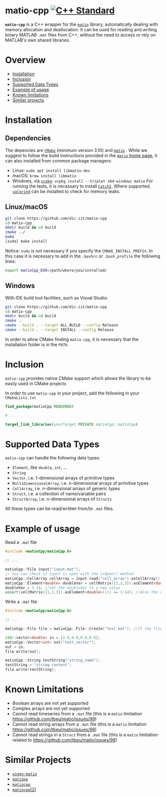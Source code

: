 # matio-cpp <a href="https://isocpp.org"><img src="https://img.shields.io/badge/standard-C++14-blue.svg?style=flat&logo=c%2B%2B" alt="C++ Standard" /></a> 

**``matio-cpp``** is a C++ wrapper for the [``matio``](https://github.com/tbeu/matio) library, automatically dealing with memory allocation and deallocation.
It can be used for reading and writing binary MATLAB `.mat` files from C++, without the need to access or rely on MATLAB's own shared libraries.

# Overview

- [Installation](#installation)
- [Inclusion](#inclusion)
- [Supported Data Types](#supported-data-types)
- [Example of usage](#example-of-usage)
- [Known limitations](#known-limitations)
- [Similar projects](#similar-projects)

# Installation
## Dependencies

The depencies are [``CMake``](https://cmake.org/) (minimum version 3.10) and [``matio``](https://github.com/tbeu/matio) . While we suggest to follow the build instructions provided in the [``matio`` home page](https://github.com/tbeu/matio), it can also installed from common package managers:
- Linux: ``sudo apt install libmatio-dev``
- macOS: ``brew install libmatio``
- Windows, via [``vcpkg``](https://github.com/microsoft/vcpkg): ``vcpkg install --triplet x64-windows matio``
For running the tests, it is necessary to install [`Catch2`](https://github.com/catchorg/Catch2). Where supported, [``valgrind``](https://valgrind.org/) can be installed to check for memory leaks.

## Linux/macOS
```sh
git clone https://github.com/dic-iit/matio-cpp
cd matio-cpp
mkdir build && cd build
cmake ../
make
[sudo] make install
```
Notice: `sudo` is not necessary if you specify the `CMAKE_INSTALL_PREFIX`. In this case it is necessary to add in the `.bashrc` or `.bash_profile` the following lines:
```sh
export matioCpp_DIR=/path/where/you/installed/
```
## Windows
With IDE build tool facilities, such as Visual Studio:
```sh
git clone https://github.com/dic-iit/matio-cpp
cd matio-cpp
mkdir build && cd build
cmake ..
cmake --build . --target ALL_BUILD --config Release
cmake --build . --target INSTALL --config Release
```

In order to allow CMake finding ``matio-cpp``, it is necessary that the installation folder is in the ``PATH``.

# Inclusion

  ``matio-cpp`` provides native CMake support which allows the library to be easily used in CMake projects

  In order to use ``matio-cpp`` in your project, add the following in your ``CMakeLists.txt``
```cmake
find_package(matioCpp REQUIRED)

# ...

target_link_libraries(yourTarget PRIVATE matioCpp::matioCpp)
```

# Supported Data Types
``matio-cpp`` can handle the following data types:
- ``Element``, like ``double``, ``int``, ...
-  ``String``
-  ``Vector``, i.e. 1-dimensional arrays of primitive types
-  ``MultiDimensionalArray``, i.e. n-dimensional arrays of primitive types
-  ``CellArray``,  i.e. n-dimensional arrays of generic types
-  ``Struct``, i.e. a collection of name/variable pairs
-  ``StructArray``, i.e. n-dimensional arrays of ``Structs``

All these types can be read/written from/to ``.mat`` files.

# Example of usage

Read a ``.mat`` file
```c++
#include <matioCpp/matioCpp.h>

// ...

matioCpp::File input("input.mat");
// You can check if input is open with the isOpen() method
matioCpp::CellArray cellArray = input.read("cell_array").asCellArray(); //Read a Cell Array named "cell_array"
matioCpp::Element<double> doubleVar = cellMatrix({1,2,3}).asElement<double>(); //Get the element in the cell array at position (1,2,3) (0-based), casting it as a double Element
doubleVar = 3.14; //Set the doubleVar to a new value
assert(cellMatrix({1,2,3}).asElement<double>()() == 3.14); //Also the original cell array is modified, but not in the file.

```

Write a ``.mat`` file
```c++
#include <matioCpp/matioCpp.h>

// ...

matioCpp::File file = matioCpp::File::Create("test.mat"); //If the file already exists, use the same cnstructor as the example above

std::vector<double> in = {2.0,4.0,6.0,8.0};
matioCpp::Vector<int> out("test_vector");
out = in;
file.write(out);

matioCpp::String testString("string_name");
testString = "string content";
file.write(testString);

```

# Known Limitations
 - Boolean arrays are not yet supported
 - Complex arrays are not yet supported
 - Cannot read timeseries from a ``.mat`` file (this is a ``matio`` limitation https://github.com/tbeu/matio/issues/99)
 - Cannot read string arrays from a ``.mat`` file (this is a ``matio`` limitation https://github.com/tbeu/matio/issues/98)
 - Cannot read strings in a ``Struct`` from a ``.mat`` file (this is a ``matio`` limitation related to https://github.com/tbeu/matio/issues/98)

# Similar Projects
- [``eigen-matio``](https://github.com/tesch1/eigen-matio)
- [``matiopp``](https://github.com/bmc-labs/matiopp)
- [``matiocpp``](https://github.com/joka90/matiocpp)
- [``matiocpp``(2)](https://github.com/ldobinson/matiocpp)
